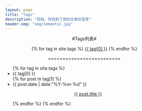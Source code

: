 ```yaml
---
layout: page
title: "Tags"
description: "哈哈，你找到了我的文章标签库"  
header-img: "img/semantic.jpg"  
---
```


<p style="text-align: center;">#Tags列表#</p>
<div id='tag_cloud'>
<p style="text-align: center;">{% for tag in site.tags %}
<a href="#{{ tag[0] }}" title="{{ tag[0] }}" rel="{{ tag[1].size }}">{{ tag[0] }}</a>
{% endfor %}</p>
</div>

<p style="text-align: center;">=========================</p>

<ul class="listing">
{% for tag in site.tags %}
  <li class="listing-seperator" id="{{ tag[0] }}">{{ tag[0] }}</li>
{% for post in tag[1] %}
  <li class="listing-item">
  <time datetime="{{ post.date | date:"%Y-%m-%d" }}">{{ post.date | date:"%Y-%m-%d" }}</time>
  <p style="text-align: center;"><a href="{{ post.url }}" title="{{ post.title }}">{{ post.title }}</a></p>
  </li>
{% endfor %}
{% endfor %}
</ul>

<script src="/media/js/jquery.tagcloud.js" type="text/javascript" charset="utf-8"></script> 
<script language="javascript">
$.fn.tagcloud.defaults = {
    size: {start: 1, end: 1, unit: 'em'},
      color: {start: '#f8e0e6', end: '#ff3333'}
};

$(function () {
    $('#tag_cloud a').tagcloud();
});
</script>
